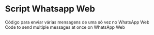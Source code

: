 # Script Whatsapp Web
Código para enviar várias mensagens de uma só vez no WhatsApp Web
Code to send multiple messages at once on WhatsApp Web
